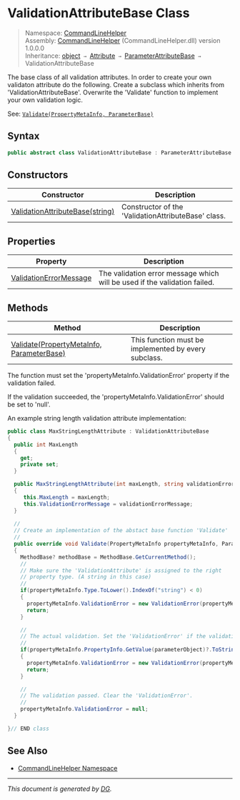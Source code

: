 ﻿# ValidationAttributeBase Class

> Namespace: [CommandLineHelper](_toc.CommandLineHelper.md#commandlinehelper-namespace)\
> Assembly: [CommandLineHelper](_toc.CommandLineHelper.md) (CommandLineHelper.dll) version 1.0.0.0\
> Inheritance: [object](https://docs.microsoft.com/en-us/dotnet/api/system.object) `→` [Attribute](https://docs.microsoft.com/en-us/dotnet/api/system.attribute) `→` [ParameterAttributeBase](CommandLineHelper.ParameterAttributeBase.md) `→` ValidationAttributeBase

The base class of all validation attributes. In order to create your own validaton attribute do the following. Create a subclass which inherits from 'ValidationAttributeBase'. Overwrite the 'Validate' function to implement your own validation logic. 

See: [`Validate(PropertyMetaInfo, ParameterBase)`](CommandLineHelper.ValidationAttributeBase.Validate.md)



## Syntax

```csharp
public abstract class ValidationAttributeBase : ParameterAttributeBase
```

## Constructors

Constructor | Description
--- | ---
[ValidationAttributeBase(string)](CommandLineHelper.ValidationAttributeBase.-ctor.md) | Constructor of the 'ValidationAttributeBase' class.

## Properties

Property | Description
--- | ---
[ValidationErrorMessage](CommandLineHelper.ValidationAttributeBase.ValidationErrorMessage.md) | The validation error message which will be used if the validation failed.

## Methods

Method | Description
--- | ---
[Validate(PropertyMetaInfo, ParameterBase)](CommandLineHelper.ValidationAttributeBase.Validate.md) | This function must be implemented by every subclass. 

The function must set the 'propertyMetaInfo.ValidationError' property if the validation failed.



If the validation succeeded, the 'propertyMetaInfo.ValidationError' should be set to 'null'.



An example string length validation attribute implementation:


```csharp
public class MaxStringLengthAttribute : ValidationAttributeBase
{
  public int MaxLength
  {
    get;
    private set;
  }

  public MaxStringLengthAttribute(int maxLength, string validationErrorMessage) : base(validationErrorMessage)
  {
     this.MaxLength = maxLength;
     this.ValidationErrorMessage = validationErrorMessage;
  }
  
  //
  // Create an implementation of the abstact base function 'Validate'
  //
  public override void Validate(PropertyMetaInfo propertyMetaInfo, ParameterBase parameterObject)
  {
    MethodBase? methodBase = MethodBase.GetCurrentMethod();
    //
    // Make sure the 'ValidationAttribute' is assigned to the right 
    // property type. (A string in this case)
    //
    if(propertyMetaInfo.Type.ToLower().IndexOf("string") < 0)
    {
      propertyMetaInfo.ValidationError = new ValidationError(propertyMetaInfo, propertyMetaInfo.PropertyInfo.GetValue(parameterObject)?.ToString(), $"The attribute '{methodBase?.DeclaringType}' is not allowed on properties of type: '{propertyMetaInfo.Type}'.");
      return; 
    }

    //
    // The actual validation. Set the 'ValidationError' if the validation fails.
    //
    if(propertyMetaInfo.PropertyInfo.GetValue(parameterObject)?.ToString()?.Length > this.MaxLength)
    {
      propertyMetaInfo.ValidationError = new ValidationError(propertyMetaInfo, propertyMetaInfo.PropertyInfo.GetValue(parameterObject)?.ToString(), $"{ValidationErrorMessage}");
      return; 
    }

    //
    // The validation passed. Clear the 'ValidationError'.
    //
    propertyMetaInfo.ValidationError = null;
  }

}// END class
```


## See Also

- [CommandLineHelper Namespace](_toc.CommandLineHelper.md#commandlinehelper-namespace)

---

_This document is generated by [DG](https://github.com/Khojasteh/dg)._
